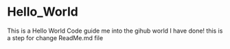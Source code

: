 # Hello_World
This is a Hello World Code guide me into the gihub world
I have done!
this is a step for change ReadMe.md file
